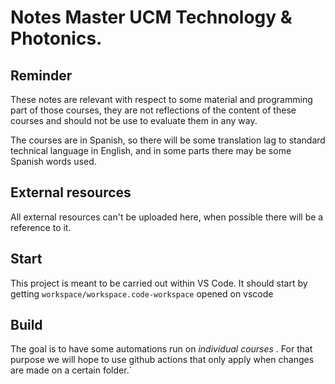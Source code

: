 # Notes Master UCM Technology & Photonics.

## Reminder

These notes are relevant with respect to some material and programming part of those courses, they are not reflections of the content of these courses and should not be use to evaluate them in any way.

The courses are in Spanish, so there will be some translation lag to standard technical language in English, and in some parts there may be some Spanish words used.

## External resources

All external resources can't be uploaded here, when possible there will be a reference to it.

## Start

This project is meant to be carried out within VS Code. It should start by getting `workspace/workspace.code-workspace` opened on vscode


## Build

The goal is to have some automations run on *individual courses* . For that purpose we will hope to use github actions that only apply when changes are made on a certain folder.` 